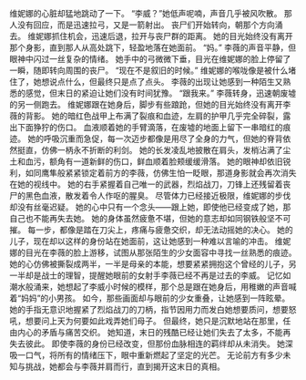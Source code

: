 维妮娜的心脏却猛地跳动了一下。
“李威？”她低声呢喃，声音几乎被风吹散。
那人没有回应，而是迅速拉弓，又是一箭射出。
丧尸们开始转向，朝那个方向涌去。
维妮娜抓住机会，迅速后退，拉开与丧尸群的距离。
她的目光始终没有离开那个身影，直到那人从高处跳下，轻盈地落在她面前。
“妈。”
李薇的声音平静，但眼神中闪过一丝复杂的情绪。
她手中的弓微微下垂，目光在维妮娜的脸上停留了一瞬，随即转向周围的丧尸。
“现在不是叙旧的时候。”
维妮娜的喉咙像是被什么堵住了，她想说点什么，但最终只是点了点头。
李薇的出现让她感到一种陌生又熟悉的感觉，但末日的紧迫让她们没有时间犹豫。
“跟我来。”
李薇转身，迅速朝废墟的另一侧跑去。
维妮娜跟在她身后，脚步有些踉跄，但她的目光始终没有离开李薇的背影。
她的暗红色战甲上布满了裂痕和血迹，左肩的护甲几乎完全碎裂，露出下面狰狞的伤口。
血液顺着她的手臂滴落，在废墟的地面上留下一串暗红的痕迹。
她的呼吸沉重而急促，每一次迈步都像是用尽了全身的力气，但她的脊背依然挺直，仿佛一柄永不折断的利剑。
她的长发凌乱地披散在肩头，发梢沾满了尘土和血污，额角有一道新鲜的伤口，鲜血顺着脸颊缓缓滑落。
她的眼神却依旧锐利，如同鹰隼般紧紧锁定着前方的李薇，仿佛生怕一眨眼，那道身影就会再次消失在她的视线中。
她的右手紧握着自己唯一的武器，烈焰战刀，刀锋上还残留着丧尸的黑色血液，散发着令人作呕的腥臭。
尽管体力已经接近极限，维妮娜的步伐却没有丝毫迟疑。
她的心中只有一个念头——跟上她，即使他已经变成了她，那自己也不能再失去她。
她的身体虽然疲惫不堪，但她的意志却如同钢铁般坚不可摧。
每一步，都像是踏在刀尖上，疼痛与疲惫交织，却无法动摇她的决心。
她的儿子，现在却以这样的身份站在她面前，这让她感到一种难以言喻的冲击。
维妮娜的目光在李薇的脸上游移，试图从那张陌生的少女面容中寻找一丝熟悉的痕迹。
她的心仿佛被撕裂成两半，一半是母亲的本能，想要紧紧拥抱这个曾经的儿子，另一半却是战士的理智，提醒她眼前的女射手李薇已经不再是过去的李威。
记忆如潮水般涌来，她想起了李威小时候的模样，那个总是跟在她身后，用稚嫩的声音喊着“妈妈”的小男孩。
如今，那些画面却与眼前的少女重叠，让她感到一阵眩晕。
她的手指无意识地握紧了烈焰战刀的刀柄，指节因用力而发白她想要质问，想要怒吼，想要问上天为何要如此戏弄她们母子。
但最终，她只是沉默地站在那里，任由内心的矛盾与痛苦交织。
她知道，末日的残酷已经让她们失去了太多，不能再失去彼此。
即使李薇的身份已经改变，但那份血脉相连的羁绊却从未消失。
她深吸一口气，将所有的情绪压下，眼中重新燃起了坚定的光芒。
无论前方有多少未知与挑战，她都会与李薇并肩而行，直到揭开这末日的真相。